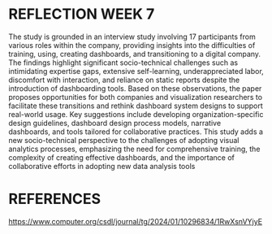 

# REFLECTION WEEK 7

The study is grounded in an interview study involving 17 participants from various roles within the company, providing insights into the difficulties of training, using, creating dashboards, and transitioning to a digital company. The findings highlight significant socio-technical challenges such as intimidating expertise gaps, extensive self-learning, underappreciated labor, discomfort with interaction, and reliance on static reports despite the introduction of dashboarding tools. Based on these observations, the paper proposes opportunities for both companies and visualization researchers to facilitate these transitions and rethink dashboard system designs to support real-world usage. Key suggestions include developing organization-specific design guidelines, dashboard design process models, narrative dashboards, and tools tailored for collaborative practices. This study adds a new socio-technical perspective to the challenges of adopting visual analytics processes, emphasizing the need for comprehensive training, the complexity of creating effective dashboards, and the importance of collaborative efforts in adopting new data analysis tools


# REFERENCES
https://www.computer.org/csdl/journal/tg/2024/01/10296834/1RwXsnVYjyE
